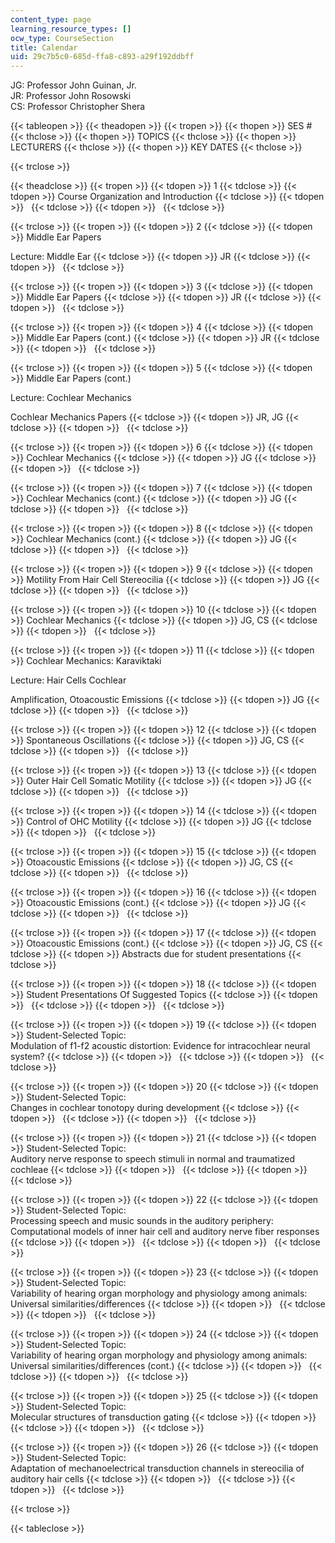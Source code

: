 ```yaml
---
content_type: page
learning_resource_types: []
ocw_type: CourseSection
title: Calendar
uid: 29c7b5c0-685d-ffa8-c893-a29f192ddbff
---
```


JG: Professor John Guinan, Jr.  
JR: Professor John Rosowski  
CS: Professor Christopher Shera

{{< tableopen >}}
{{< theadopen >}}
{{< tropen >}}
{{< thopen >}}
SES #
{{< thclose >}}
{{< thopen >}}
TOPICS
{{< thclose >}}
{{< thopen >}}
LECTURERS
{{< thclose >}}
{{< thopen >}}
KEY DATES
{{< thclose >}}

{{< trclose >}}

{{< theadclose >}}
{{< tropen >}}
{{< tdopen >}}
1
{{< tdclose >}}
{{< tdopen >}}
Course Organization and Introduction
{{< tdclose >}}
{{< tdopen >}}
 
{{< tdclose >}}
{{< tdopen >}}
 
{{< tdclose >}}

{{< trclose >}}
{{< tropen >}}
{{< tdopen >}}
2
{{< tdclose >}}
{{< tdopen >}}
Middle Ear Papers  
  
Lecture: Middle Ear
{{< tdclose >}}
{{< tdopen >}}
JR
{{< tdclose >}}
{{< tdopen >}}
 
{{< tdclose >}}

{{< trclose >}}
{{< tropen >}}
{{< tdopen >}}
3
{{< tdclose >}}
{{< tdopen >}}
Middle Ear Papers
{{< tdclose >}}
{{< tdopen >}}
JR
{{< tdclose >}}
{{< tdopen >}}
 
{{< tdclose >}}

{{< trclose >}}
{{< tropen >}}
{{< tdopen >}}
4
{{< tdclose >}}
{{< tdopen >}}
Middle Ear Papers (cont.)
{{< tdclose >}}
{{< tdopen >}}
JR
{{< tdclose >}}
{{< tdopen >}}
 
{{< tdclose >}}

{{< trclose >}}
{{< tropen >}}
{{< tdopen >}}
5
{{< tdclose >}}
{{< tdopen >}}
Middle Ear Papers (cont.)  
  
Lecture: Cochlear Mechanics  
  
Cochlear Mechanics Papers
{{< tdclose >}}
{{< tdopen >}}
JR, JG
{{< tdclose >}}
{{< tdopen >}}
 
{{< tdclose >}}

{{< trclose >}}
{{< tropen >}}
{{< tdopen >}}
6
{{< tdclose >}}
{{< tdopen >}}
Cochlear Mechanics
{{< tdclose >}}
{{< tdopen >}}
JG
{{< tdclose >}}
{{< tdopen >}}
 
{{< tdclose >}}

{{< trclose >}}
{{< tropen >}}
{{< tdopen >}}
7
{{< tdclose >}}
{{< tdopen >}}
Cochlear Mechanics (cont.)
{{< tdclose >}}
{{< tdopen >}}
JG
{{< tdclose >}}
{{< tdopen >}}
 
{{< tdclose >}}

{{< trclose >}}
{{< tropen >}}
{{< tdopen >}}
8
{{< tdclose >}}
{{< tdopen >}}
Cochlear Mechanics (cont.)
{{< tdclose >}}
{{< tdopen >}}
JG
{{< tdclose >}}
{{< tdopen >}}
 
{{< tdclose >}}

{{< trclose >}}
{{< tropen >}}
{{< tdopen >}}
9
{{< tdclose >}}
{{< tdopen >}}
Motility From Hair Cell Stereocilia
{{< tdclose >}}
{{< tdopen >}}
JG
{{< tdclose >}}
{{< tdopen >}}
 
{{< tdclose >}}

{{< trclose >}}
{{< tropen >}}
{{< tdopen >}}
10
{{< tdclose >}}
{{< tdopen >}}
Cochlear Mechanics
{{< tdclose >}}
{{< tdopen >}}
JG, CS
{{< tdclose >}}
{{< tdopen >}}
 
{{< tdclose >}}

{{< trclose >}}
{{< tropen >}}
{{< tdopen >}}
11
{{< tdclose >}}
{{< tdopen >}}
Cochlear Mechanics: Karaviktaki  
  
Lecture: Hair Cells Cochlear  
  
Amplification, Otoacoustic Emissions
{{< tdclose >}}
{{< tdopen >}}
JG
{{< tdclose >}}
{{< tdopen >}}
 
{{< tdclose >}}

{{< trclose >}}
{{< tropen >}}
{{< tdopen >}}
12
{{< tdclose >}}
{{< tdopen >}}
Spontaneous Oscillations
{{< tdclose >}}
{{< tdopen >}}
JG, CS
{{< tdclose >}}
{{< tdopen >}}
 
{{< tdclose >}}

{{< trclose >}}
{{< tropen >}}
{{< tdopen >}}
13
{{< tdclose >}}
{{< tdopen >}}
Outer Hair Cell Somatic Motility
{{< tdclose >}}
{{< tdopen >}}
JG
{{< tdclose >}}
{{< tdopen >}}
 
{{< tdclose >}}

{{< trclose >}}
{{< tropen >}}
{{< tdopen >}}
14
{{< tdclose >}}
{{< tdopen >}}
Control of OHC Motility
{{< tdclose >}}
{{< tdopen >}}
JG
{{< tdclose >}}
{{< tdopen >}}
 
{{< tdclose >}}

{{< trclose >}}
{{< tropen >}}
{{< tdopen >}}
15
{{< tdclose >}}
{{< tdopen >}}
Otoacoustic Emissions
{{< tdclose >}}
{{< tdopen >}}
JG, CS
{{< tdclose >}}
{{< tdopen >}}
 
{{< tdclose >}}

{{< trclose >}}
{{< tropen >}}
{{< tdopen >}}
16
{{< tdclose >}}
{{< tdopen >}}
Otoacoustic Emissions (cont.)
{{< tdclose >}}
{{< tdopen >}}
JG
{{< tdclose >}}
{{< tdopen >}}
 
{{< tdclose >}}

{{< trclose >}}
{{< tropen >}}
{{< tdopen >}}
17
{{< tdclose >}}
{{< tdopen >}}
Otoacoustic Emissions (cont.)
{{< tdclose >}}
{{< tdopen >}}
JG, CS
{{< tdclose >}}
{{< tdopen >}}
Abstracts due for student presentations
{{< tdclose >}}

{{< trclose >}}
{{< tropen >}}
{{< tdopen >}}
18
{{< tdclose >}}
{{< tdopen >}}
Student Presentations Of Suggested Topics
{{< tdclose >}}
{{< tdopen >}}
 
{{< tdclose >}}
{{< tdopen >}}
 
{{< tdclose >}}

{{< trclose >}}
{{< tropen >}}
{{< tdopen >}}
19
{{< tdclose >}}
{{< tdopen >}}
Student-Selected Topic:  
Modulation of f1-f2 acoustic distortion: Evidence for intracochlear neural system?
{{< tdclose >}}
{{< tdopen >}}
 
{{< tdclose >}}
{{< tdopen >}}
 
{{< tdclose >}}

{{< trclose >}}
{{< tropen >}}
{{< tdopen >}}
20
{{< tdclose >}}
{{< tdopen >}}
Student-Selected Topic:  
Changes in cochlear tonotopy during development
{{< tdclose >}}
{{< tdopen >}}
 
{{< tdclose >}}
{{< tdopen >}}
 
{{< tdclose >}}

{{< trclose >}}
{{< tropen >}}
{{< tdopen >}}
21
{{< tdclose >}}
{{< tdopen >}}
Student-Selected Topic:  
Auditory nerve response to speech stimuli in normal and traumatized cochleae
{{< tdclose >}}
{{< tdopen >}}
 
{{< tdclose >}}
{{< tdopen >}}
 
{{< tdclose >}}

{{< trclose >}}
{{< tropen >}}
{{< tdopen >}}
22
{{< tdclose >}}
{{< tdopen >}}
Student-Selected Topic:  
Processing speech and music sounds in the auditory periphery:  Computational models of inner hair cell and auditory nerve fiber responses
{{< tdclose >}}
{{< tdopen >}}
 
{{< tdclose >}}
{{< tdopen >}}
 
{{< tdclose >}}

{{< trclose >}}
{{< tropen >}}
{{< tdopen >}}
23
{{< tdclose >}}
{{< tdopen >}}
Student-Selected Topic:  
Variability of hearing organ morphology and physiology among animals: Universal similarities/differences
{{< tdclose >}}
{{< tdopen >}}
 
{{< tdclose >}}
{{< tdopen >}}
 
{{< tdclose >}}

{{< trclose >}}
{{< tropen >}}
{{< tdopen >}}
24
{{< tdclose >}}
{{< tdopen >}}
Student-Selected Topic:  
Variability of hearing organ morphology and physiology among animals: Universal similarities/differences (cont.)
{{< tdclose >}}
{{< tdopen >}}
 
{{< tdclose >}}
{{< tdopen >}}
 
{{< tdclose >}}

{{< trclose >}}
{{< tropen >}}
{{< tdopen >}}
25
{{< tdclose >}}
{{< tdopen >}}
Student-Selected Topic:  
Molecular structures of transduction gating
{{< tdclose >}}
{{< tdopen >}}
 
{{< tdclose >}}
{{< tdopen >}}
 
{{< tdclose >}}

{{< trclose >}}
{{< tropen >}}
{{< tdopen >}}
26
{{< tdclose >}}
{{< tdopen >}}
Student-Selected Topic:  
Adaptation of mechanoelectrical transduction channels in stereocilia of auditory hair cells
{{< tdclose >}}
{{< tdopen >}}
 
{{< tdclose >}}
{{< tdopen >}}
 
{{< tdclose >}}

{{< trclose >}}

{{< tableclose >}}